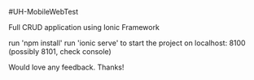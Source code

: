 #UH-MobileWebTest

Full CRUD application using Ionic Framework

run 'npm install'
run 'ionic serve' to start the project on localhost: 8100 (possibly 8101, check console)

Would love any feedback. Thanks!